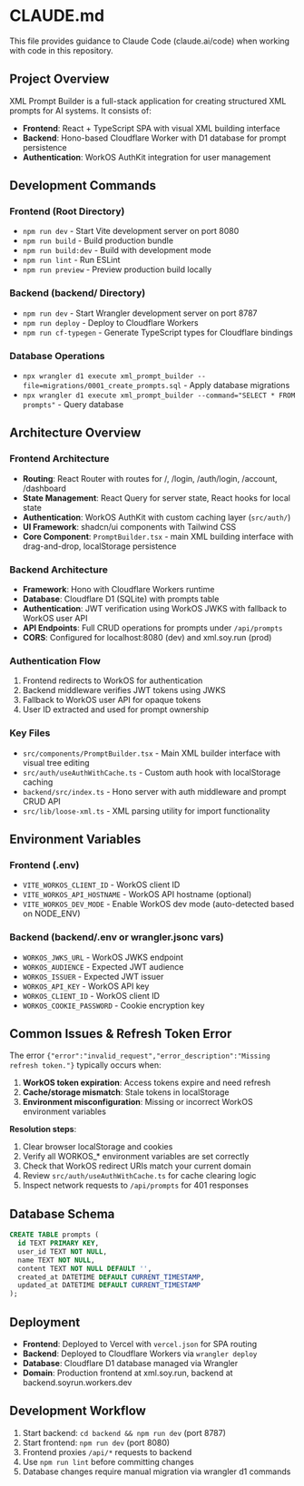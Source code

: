 # CLAUDE.md

This file provides guidance to Claude Code (claude.ai/code) when working with code in this repository.

## Project Overview

XML Prompt Builder is a full-stack application for creating structured XML prompts for AI systems. It consists of:

- **Frontend**: React + TypeScript SPA with visual XML building interface
- **Backend**: Hono-based Cloudflare Worker with D1 database for prompt persistence
- **Authentication**: WorkOS AuthKit integration for user management

## Development Commands

### Frontend (Root Directory)
- `npm run dev` - Start Vite development server on port 8080
- `npm run build` - Build production bundle  
- `npm run build:dev` - Build with development mode
- `npm run lint` - Run ESLint
- `npm run preview` - Preview production build locally

### Backend (backend/ Directory)
- `npm run dev` - Start Wrangler development server on port 8787
- `npm run deploy` - Deploy to Cloudflare Workers
- `npm run cf-typegen` - Generate TypeScript types for Cloudflare bindings

### Database Operations
- `npx wrangler d1 execute xml_prompt_builder --file=migrations/0001_create_prompts.sql` - Apply database migrations
- `npx wrangler d1 execute xml_prompt_builder --command="SELECT * FROM prompts"` - Query database

## Architecture Overview

### Frontend Architecture
- **Routing**: React Router with routes for /, /login, /auth/login, /account, /dashboard
- **State Management**: React Query for server state, React hooks for local state
- **Authentication**: WorkOS AuthKit with custom caching layer (`src/auth/`)
- **UI Framework**: shadcn/ui components with Tailwind CSS
- **Core Component**: `PromptBuilder.tsx` - main XML building interface with drag-and-drop, localStorage persistence

### Backend Architecture  
- **Framework**: Hono with Cloudflare Workers runtime
- **Database**: Cloudflare D1 (SQLite) with prompts table
- **Authentication**: JWT verification using WorkOS JWKS with fallback to WorkOS user API
- **API Endpoints**: Full CRUD operations for prompts under `/api/prompts`
- **CORS**: Configured for localhost:8080 (dev) and xml.soy.run (prod)

### Authentication Flow
1. Frontend redirects to WorkOS for authentication
2. Backend middleware verifies JWT tokens using JWKS
3. Fallback to WorkOS user API for opaque tokens  
4. User ID extracted and used for prompt ownership

### Key Files
- `src/components/PromptBuilder.tsx` - Main XML builder interface with visual tree editing
- `src/auth/useAuthWithCache.ts` - Custom auth hook with localStorage caching
- `backend/src/index.ts` - Hono server with auth middleware and prompt CRUD API
- `src/lib/loose-xml.ts` - XML parsing utility for import functionality

## Environment Variables

### Frontend (.env)
- `VITE_WORKOS_CLIENT_ID` - WorkOS client ID
- `VITE_WORKOS_API_HOSTNAME` - WorkOS API hostname (optional)
- `VITE_WORKOS_DEV_MODE` - Enable WorkOS dev mode (auto-detected based on NODE_ENV)

### Backend (backend/.env or wrangler.jsonc vars)
- `WORKOS_JWKS_URL` - WorkOS JWKS endpoint
- `WORKOS_AUDIENCE` - Expected JWT audience
- `WORKOS_ISSUER` - Expected JWT issuer
- `WORKOS_API_KEY` - WorkOS API key
- `WORKOS_CLIENT_ID` - WorkOS client ID
- `WORKOS_COOKIE_PASSWORD` - Cookie encryption key

## Common Issues & Refresh Token Error

The error `{"error":"invalid_request","error_description":"Missing refresh token."}` typically occurs when:

1. **WorkOS token expiration**: Access tokens expire and need refresh
2. **Cache/storage mismatch**: Stale tokens in localStorage 
3. **Environment misconfiguration**: Missing or incorrect WorkOS environment variables

**Resolution steps**:
1. Clear browser localStorage and cookies
2. Verify all WORKOS_* environment variables are set correctly
3. Check that WorkOS redirect URIs match your current domain
4. Review `src/auth/useAuthWithCache.ts` for cache clearing logic
5. Inspect network requests to `/api/prompts` for 401 responses

## Database Schema

```sql
CREATE TABLE prompts (
  id TEXT PRIMARY KEY,
  user_id TEXT NOT NULL,
  name TEXT NOT NULL,
  content TEXT NOT NULL DEFAULT '',
  created_at DATETIME DEFAULT CURRENT_TIMESTAMP,
  updated_at DATETIME DEFAULT CURRENT_TIMESTAMP
);
```

## Deployment

- **Frontend**: Deployed to Vercel with `vercel.json` for SPA routing
- **Backend**: Deployed to Cloudflare Workers via `wrangler deploy`
- **Database**: Cloudflare D1 database managed via Wrangler
- **Domain**: Production frontend at xml.soy.run, backend at backend.soyrun.workers.dev

## Development Workflow

1. Start backend: `cd backend && npm run dev` (port 8787)
2. Start frontend: `npm run dev` (port 8080) 
3. Frontend proxies `/api/*` requests to backend
4. Use `npm run lint` before committing changes
5. Database changes require manual migration via wrangler d1 commands